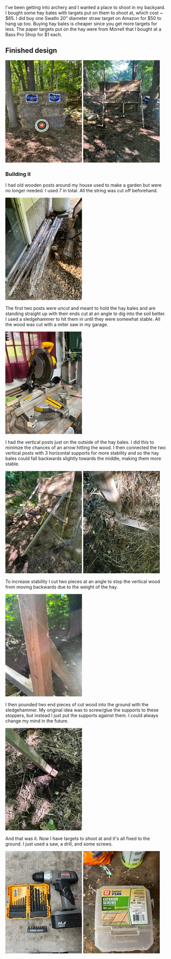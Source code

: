 I've been getting into archery and I wanted a place to shoot in my backyard. I bought some hay bales with targets put on them to shoot at, which cost ~ $65. I did buy one Swatlo 20" diameter straw target on Amazon for $50 to hang up too. Buying hay bales is cheaper since you get more targets for less. The paper targets put on the hay were from Morrell that I bought at a Bass Pro Shop for $1 each.

## Finished design

![completed front](https://github.com/wilganm1/My-stuff/blob/main/Things%20I%20built/Archery%20shooting%20gallery/images/IMG_0502.jpg)
![completed back](https://github.com/wilganm1/My-stuff/blob/main/Things%20I%20built/Archery%20shooting%20gallery/images/IMG_0504.jpg)

### Building it
I had old wooden posts around my house used to make a garden but were no longer needed. I used 7 in total. All the string was cut off beforehand.

![fence posts](https://github.com/wilganm1/My-stuff/blob/main/Things%20I%20built/Archery%20shooting%20gallery/images/IMG_0521.jpg)

The first two posts were uncut and meant to hold the hay bales and are standing straight up with their ends cut at an angle to dig into the soil better. I used a sledgehammer to hit them in until they were somewhat stable.
All the wood was cut with a miter saw in my garage.

![miter saw](https://github.com/wilganm1/My-stuff/blob/main/Things%20I%20built/Archery%20shooting%20gallery/images/IMG_0512.jpg)

I had the vertical posts just on the outside of the hay bales. I did this to minimze the chances of an arrow hitting the wood. I then connected the two vertical posts with 3 horizontal supports for more stability and so the hay bales could fall backwards slightly towards the middle, making them more stable.

![side view](https://github.com/wilganm1/My-stuff/blob/main/Things%20I%20built/Archery%20shooting%20gallery/images/IMG_0506.jpg)
![bottom](https://github.com/wilganm1/My-stuff/blob/main/Things%20I%20built/Archery%20shooting%20gallery/images/IMG_0516.jpg)

To increase stability I cut two pieces at an angle to stop the vertical wood from moving backwards due to the weight of the hay. 

![angle joint](https://github.com/wilganm1/My-stuff/blob/main/Things%20I%20built/Archery%20shooting%20gallery/images/IMG_0513.jpg)

I then pounded two end pieces of cut wood into the ground with the sledgehammer. My original idea was to screw/glue the supports to these stoppers, but instead I just put the supports against them. I could always change my mind in the future.

![stopper](https://github.com/wilganm1/My-stuff/blob/main/Things%20I%20built/Archery%20shooting%20gallery/images/IMG_0505.jpg)

And that was it. Now I have targets to shoot at and it's all fixed to the ground. I just used a saw, a drill, and some screws.

![tools](https://github.com/wilganm1/My-stuff/blob/main/Things%20I%20built/Archery%20shooting%20gallery/images/IMG_0519.jpg)
![screws](https://github.com/wilganm1/My-stuff/blob/main/Things%20I%20built/Archery%20shooting%20gallery/images/IMG_0525.jpg)






